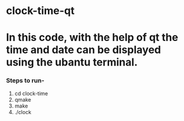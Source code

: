 # clock-time-qt

# In this code, with the help of qt the time and date can be displayed using the ubantu terminal.

### Steps to run-

1. cd clock-time
2. qmake 
3. make
4. ./clock
